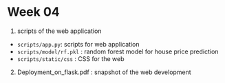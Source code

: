 # Week 04

1. scripts of the web application
* `scripts/app.py`: scripts for web application
* `scripts/model/rf.pkl` : random forest model for house price prediction
* `scripts/static/css` : CSS for the web
2. Deployment_on_flask.pdf : snapshot of the web development

